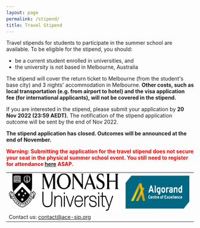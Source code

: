 ```yaml
---
layout: page
permalink: /stipend/
title: Travel Stipend
---
```


Travel stipends for students to participate in the summer school are available. To be eligible for the stipend, you should:

* be a current student enrolled in universities, and
* the university is not based in Melbourne, Australia

The stipend will cover the return ticket to Melbourne (from the student's base city) and 3 nights' accommodation in Melbourne. **Other costs, such as local transportation (e.g. from airport to hotel) and the visa application fee (for international applicants), will not be covered in the stipend.**

If you are interested in the stipend, please submit your application by **20 Nov 2022 (23:59 AEDT).** 
The notification of the stipend application outcome will be sent by the end of Nov 2022.

**The stipend application has closed. Outcomes will be announced at the end of November.**

<span style="color:red">**Warning: Submitting the application for the travel stipend does not secure your seat in the physical summer school event. 
You still need to register for attendance [here](https://acesummerschool.github.io/registration/) ASAP.**</span>

<table style="width:100%; border:none">
  <tr>
    <td style="text-align:center;border:none"><img src="/assets/img/monash.png" height="100"></td>
    <td style="text-align:center;border:none"><img src="/assets/img/ace-sip.png" height="100"></td>
  </tr>
  <tr>
    <td style="text-align:left;border:none">Contact us: <a href="mailto:contact@ace-sip.org">contact@ace-sip.org</a></td>
  </tr>
</table>